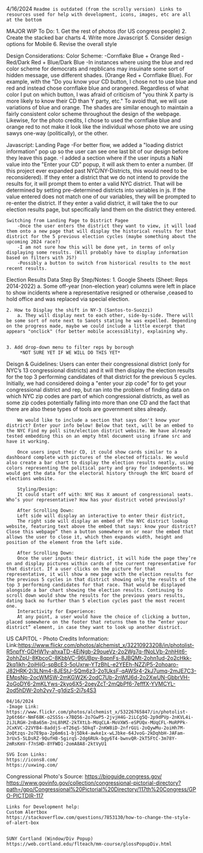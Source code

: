 4/16/2024
    ```Readme is outdated (from the scrolly version) ```
    ```Links to resources used for help with development, icons, images, etc are all at the bottom```

MAJOR WIP 
 To Do:
        1. Get the rest of photos (for US congress people)
        2. Create the stacked bar charts
        4. Write more Javascript
        5. Consider design options for Mobile
        6. Revise the overall style

Design Considerations:
    Color Scheme:
        -Cornflake Blue + Orange Red
        -Red/Dark Red + Blue/Dark Blue
        -In instances where using the blue and red color scheme for democrats and repblicans may insuinate some sort of hidden message, use different shades. (Orange Red + Cornflake Blue). For example, with the "Do you know your CD button, I chose not to use blue and red and instead chose cornflake blue and orangered. Regardless of what color I put on which button, I was afraid of criticism of "you think X party is more likely to know their CD than Y party, etc." To avoid that, we will use variations of blue and orange. The shades are similar enough to maintain a fairly consistent color scheme throughout the design of the webpage. Likewise, for the photo credits, I chose to used the cornflake blue and orange red to not make it look like the individual whose photo we are using sawys one-way (politically), or the other.

Javascript:
    Landing Page
        -For better flow, we added a "loading district information" pop up so the user can see one last bit of our design before they leave this page. 
        -I added a section where if the user inputs a NaN value into the "Enter your CD" popup, it will ask them to enter a number. (If this project ever expanded past NYC/NY-Districts, this would need to be reconsidered). If they enter a district that we do not intend to provide the results for, it will prompt them to enter a valid NYC district. That will be determined by setting pre-determined districts into variables in js. If the value entered does not match one of our variables, they will be prompted to re-enter the district. If they enter a valid district, it will take the to our election results page, but specifically land them on the district they entered. 

    Switching from Landing Page to District Pagee
        -Once the user enters the district they want to view, it will load them onto a new page that will display the historical results for that district for the 5 previous election cycles (maybe something about the upcoming 2024 race?)
        -I am not sure how this will be done yet, in terms of only displaying some results. (Will probably have to display information based on filters with JS?)
        -Possibly a button to switch from historical results to the most recent results.

Election Results Data Step By Step/Notes: 
    1. Google Sheets (Sheet: Reps 2014-2022)
        a. Some off-year (non-election year) columns were left in place to show incidents where a representative resigned or otherwise ,ceased to hold office and was replaced via special election. 

    2. How to Display the shift in NY-3 (Santos-to-Suozzi)
        a. They will display next to each other, side-by-side. There will be some sort of note next to Sanots stating he was expelled. Depending on the progress made, maybe we could include a little excerpt that appears "onclick" (for better mobile accessiblity), explaining why.


    3. Add drop-down menu to filter reps by borough
         *NOT SURE YET IF WE WILL DO THIS YET*
      
Deisgn & Guidelines: 
        Users can enter their congressional district (only for NYC’s 13 congressional districts) and it will then display the election results for the top 3 performing candidates of that district for the previous 5 cycles. Initially, we had considered doing a "enter your zip code" for to get your congressional district and rep, but ran into the problem of finding data on which NYC zip codes are part of which congressional districts, as well as some zip codes potentially falling into more than one CD and the fact that there are also these types of tools are government sites already.

        We would like to include a section that says don't know your district? Enter your info below! Below that text, will be an embed to the NYC Find my poll site/election district website. We have already tested embedding this on an empty html document using iframe src and have it working. 

        Once users input their CD, it could show cards similar to a dashboard complete with pictures of the elected officials. We would also create a bar chart to display the election results neatly, using colors representing the political party and gray for independents. We would get the data for the electoral history through the NYC board of elections website. 

        Styling/Design:
        It could start off with: NYC Has X amount of congressional seats. Who’s your representative? How has your district voted previously?

        After Scrolling Down:
        Left side will display an interactive to enter their district,
        The right side will display an embed of the NYC district lookup website, featuring text above the embed that says: know your district? Close this webpage” then a button somewhere on or near the embed that allows the user to close it, which then expands width, height and position of the element from the left side. 

        After Scrolling Down:
        Once the user inputs their district, it will hide the page they’re on and display pictures within cards of the current representative for that district. If a user clicks on the picture for that representative, it will show a new page with the election results for the previous 5 cycles in that district showing only the results of the top 3 performing candidates for that race. That would be displayed alongside a bar chart showing the election results. Continuing to scroll down would show the results for the previous years results, dating back no further than 5 election cycles past the most recent one.  
        Interactivity for Experience:
        At any point, a user would have the choice of clicking a button, placed somewhere on the footer that returns them to the “enter your district” element, in case they want to look up another district.


US CAPITOL - Photo Credits Information: 
    Link:https://www.flickr.com/photos/alchemist_x/32210923208/in/photolist-R5npfY-GDHW1y-ahxaTD-4EjNgb-29oueVz-2o2Wg7q-fNoLVb-2nhHit6-2ohhZpU-8KbcoC-8KbbVC-96UBpv-8qpnFs-8JBQMt-2ohn1ud-2o2cHkk-2kq1ikh-2oiHijG-spBcE3-5oUxrw-YTzBhL-e2YEEh-NZZjP5-2ohoaro-J82HRK-2i3LNm4-8JEStJ-SQm6z3-2o1UksF-qAWSr4-2kJ7umq-2mJE7C3-EMpsNp-2ocWMSW-2mKGW2K-2odC7Ub-2nWfJ6d-2o2XwUN-GbbrVH-2oGoDY6-2mKLYws-2kyo6X5-2oeyZcT-2mQbPf6-7efffX-YVMCYL-2od5hDW-2oh2yv7-g1dizS-2i7s4S3

    04/16/2024
    -Image Link:
    https://www.flickr.com/photos/alchemist_x/53226765847/in/photolist-2p6t66r-NmF68K-o2SSSs-x7BQ56-2o7GwP5-2jvjH4G-2iLCg5Q-2p9dPVp-2nKVL4i-2iJLRGH-2nBa65m-2nL8hMZ-2kTXtLb-MUqCLA-MoVXW5-eSPUQx-MUqCFL-MoRPPk-JCxKVC-22VYB4-8addjS-eT26qS-5DkqT-2nKW8iD-2nfrGUi-2oQywMu-2oiHh7M-2oQtzqs-2o7E9pa-2p6m6s1-bj5Dk4-awke1x-wLJbke-64JvoG-2kDqhbH-JAFam-3rUx5-5LDsRZ-9QufH8-5girqS-2dg6RUk-bgy6T4-bwnvQR-2kT5FtC-3m78Y-2mRsKmV-f7nSHD-8YFWD1-2omA8A8-2ktVyU1

    SVG Icon Links:
    https://icons8.com/
    https://uxwing.com/

Congressional Photo's Source:
    https://bioguide.congress.gov/ 
    https://www.govinfo.gov/collection/congressional-pictorial-directory?path=/gpo/Congressional%20Pictorial%20Directory/117th%20Congress/GPO-PICTDIR-117

    Links for Development help:
    Custom Alertbox
    https://stackoverflow.com/questions/7853130/how-to-change-the-style-of-alert-box


    SUNY Cortland (Window/Div Popup)
    https://web.cortland.edu/flteach/mm-course/glossPopupDiv.html